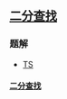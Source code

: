 ## [二分查找](https://leetcode-cn.com/problems/binary-search/)
### 题解
+ [TS](../../ts/768/704.ts)

#### [二分查找](../../tags/binary-search.md)